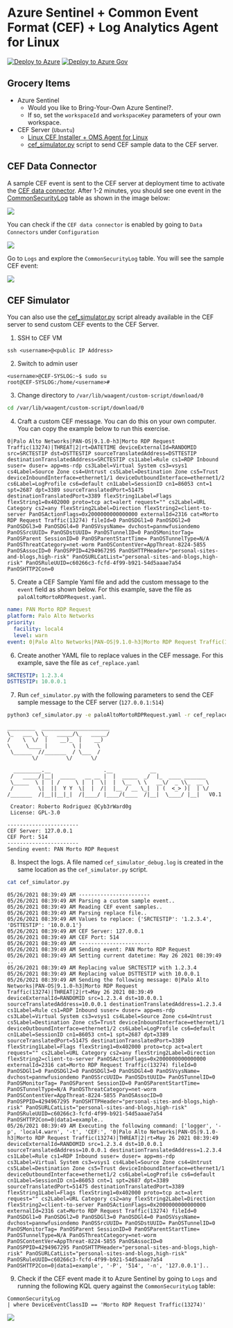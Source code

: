 # Azure Sentinel + Common Event Format (CEF) + Log Analytics Agent for Linux

[![Deploy to Azure](https://aka.ms/deploytoazurebutton)](https://portal.azure.com/#create/Microsoft.Template/uri/https%3A%2F%2Fraw.githubusercontent.com%2FOTRF%2FAzure-Sentinel2Go%2Fmaster%2Fgrocery-list%2FCEF-Log-Analytics-Agent%2Fazuredeploy.json)
[![Deploy to Azure Gov](https://aka.ms/deploytoazuregovbutton)](https://portal.azure.us/#create/Microsoft.Template/uri/https%3A%2F%2Fraw.githubusercontent.com%2FOTRF%2FAzure-Sentinel2Go%2Fmaster%2Fgrocery-list%2FCEF-Log-Analytics-Agent%2Fazuredeploy.json)

## Grocery Items

* Azure Sentinel
    * Would you like to Bring-Your-Own Azure Sentinel?.
    * If so, set the `workspaceId` and `workspaceKey` parameters of your own workspace.
* CEF Server (`Ubuntu`)
    * [Linux CEF Installer + OMS Agent for Linux](https://raw.githubusercontent.com/Azure/Azure-Sentinel/master/DataConnectors/CEF/cef_installer.py)
    * [cef_simulator.py](https://github.com/OTRF/Blacksmith/blob/master/templates/azure/CEF-Log-Analytics-Agent/scripts/cef_simulator.py) script to send CEF sample data to the CEF server.

## CEF Data Connector
A sample CEF event is sent to the CEF server at deployment time to activate the [CEF data connector](https://docs.microsoft.com/en-us/azure/sentinel/connect-common-event-format).
After 1-2 minutes, you should see one event in the [CommonSecurityLog](https://docs.microsoft.com/en-us/azure/azure-monitor/reference/tables/commonsecuritylog) table as shown in the image below:

![](../../resources/images/cef-log-analytics-agent_01_azure_sentinel.PNG)

You can check if the `CEF data connector` is enabled by going to `Data Connectors` under `Configuration`

![](../../resources/images/cef-log-analytics-agent_02_cef_data_connector.PNG)

Go to `Logs` and explore the `CommonSecurityLog` table. You will see the sample CEF event:

![](../../resources/images/cef-log-analytics-agent_03_sample_cef_event.PNG)

## CEF Simulator

You can also use the [cef_simulator.py](https://github.com/OTRF/Blacksmith/blob/master/templates/azure/CEF-Log-Analytics-Agent/scripts/cef_simulator.py) script already available in the CEF server to send custom CEF events to the CEF Server.

1. SSH to CEF VM

```
ssh <username>@<public IP Address>
```

2. Switch to admin user

```
<username>@CEF-SYSLOG:~$ sudo su
root@CEF-SYSLOG:/home/<username>#
```

3. Change directory to `/var/lib/waagent/custom-script/download/0`

```bash
cd /var/lib/waagent/custom-script/download/0
```

4. Craft a custom CEF message. You can do this on your own computer. You can copy the example below to run this exercise.

```
0|Palo Alto Networks|PAN-OS|9.1.0-h3|Morto RDP Request Traffic(13274)|THREAT|2|rt=DATETIME deviceExternalId=RANDOMID src=SRCTESTIP dst=DSTTESTIP sourceTranslatedAddress=DSTTESTIP destinationTranslatedAddress=SRCTESTIP cs1Label=Rule cs1=RDP Inbound suser= duser= app=ms-rdp cs3Label=Virtual System cs3=vsys1 cs4Label=Source Zone cs4=Untrust cs5Label=Destination Zone cs5=Trust deviceInboundInterface=ethernet1/1 deviceOutboundInterface=ethernet1/2 cs6Label=LogProfile cs6=default cn1Label=SessionID cn1=86053 cnt=1 spt=2687 dpt=3389 sourceTranslatedPort=51475 destinationTranslatedPort=3389 flexString1Label=Flags flexString1=0x402000 proto=tcp act=alert request="" cs2Label=URL Category cs2=any flexString2Label=Direction flexString2=client-to-server PanOSActionFlags=0x2000000000000000 externalId=2316 cat=Morto RDP Request Traffic(13274) fileId=0 PanOSDGl1=0 PanOSDGl2=0 PanOSDGl3=0 PanOSDGl4=0 PanOSVsysName= dvchost=pannwfusiondemo PanOSSrcUUID= PanOSDstUUID= PanOSTunnelID=0 PanOSMonitorTag= PanOSParent SessionID=0 PanOSParentStartTime= PanOSTunnelType=N/A PanOSThreatCategory=net-worm PanOSContentVer=AppThreat-8224-5855 PanOSAssocID=0 PanOSPPID=4294967295 PanOSHTTPHeader="personal-sites-and-blogs,high-risk" PanOSURLCatList="personal-sites-and-blogs,high-risk" PanOSRuleUUID=c60266c3-fcfd-4f99-b921-54d5aaae7a54 PanOSHTTP2Con=0
```

5. Create a CEF Sample Yaml file and add the custom message to the `event` field as shown below. For this example, save the file as `paloAltoMortoRDPRequest.yaml`.

```Yaml
name: PAN Morto RDP Request
platform: Palo Alto Networks
priority:
  facility: local4
  level: warn
event: 0|Palo Alto Networks|PAN-OS|9.1.0-h3|Morto RDP Request Traffic(13274)|THREAT|2|rt=DATETIME deviceExternalId=RANDOMID src=SRCTESTIP dst=DSTTESTIP sourceTranslatedAddress=DSTTESTIP destinationTranslatedAddress=SRCTESTIP cs1Label=Rule cs1=RDP Inbound suser= duser= app=ms-rdp cs3Label=Virtual System cs3=vsys1 cs4Label=Source Zone cs4=Untrust cs5Label=Destination Zone cs5=Trust deviceInboundInterface=ethernet1/1 deviceOutboundInterface=ethernet1/2 cs6Label=LogProfile cs6=default cn1Label=SessionID cn1=86053 cnt=1 spt=2687 dpt=3389 sourceTranslatedPort=51475 destinationTranslatedPort=3389 flexString1Label=Flags flexString1=0x402000 proto=tcp act=alert request="" cs2Label=URL Category cs2=any flexString2Label=Direction flexString2=client-to-server PanOSActionFlags=0x2000000000000000 externalId=2316 cat=Morto RDP Request Traffic(13274) fileId=0 PanOSDGl1=0 PanOSDGl2=0 PanOSDGl3=0 PanOSDGl4=0 PanOSVsysName= dvchost=pannwfusiondemo PanOSSrcUUID= PanOSDstUUID= PanOSTunnelID=0 PanOSMonitorTag= PanOSParent SessionID=0 PanOSParentStartTime= PanOSTunnelType=N/A PanOSThreatCategory=net-worm PanOSContentVer=AppThreat-8224-5855 PanOSAssocID=0 PanOSPPID=4294967295 PanOSHTTPHeader="personal-sites-and-blogs,high-risk" PanOSURLCatList="personal-sites-and-blogs,high-risk" PanOSRuleUUID=c60266c3-fcfd-4f99-b921-54d5aaae7a54 PanOSHTTP2Con=0
```

6. Create another YAML file to replace values in the CEF message. For this example, save the file as `cef_replace.yaml`

```Yaml
SRCTESTIP: 1.2.3.4
DSTTESTIP: 10.0.0.1
```

7. Run `cef_simulator.py` with the following parameters to send the CEF sample message to the CEF server (`127.0.0.1:514`)

```bash
python3 cef_simulator.py -e paloAltoMortoRDPRequest.yaml -r cef_replace.yaml --debug
```

```
_________  ______________________
\_   ___ \ \_   _____/\_   _____/
/    \  \/  |    __)_  |    __)
\     \____ |        \ |     \
 \______  //_______  / \___  /
        \/         \/      \/

  _________.__                 .__            __
 /   _____/|__|  _____   __ __ |  |  _____  _/  |_  ____ _______
 \_____  \ |  | /     \ |  |  \|  |  \__  \ \   __\/  _ \\_  __ \
 /        \|  ||  Y Y  \|  |  /|  |__ / __ \_|  | (  <_> )|  | \/
/_______  /|__||__|_|  /|____/ |____/(____  /|__|  \____/ |__|   V0.1

 Creator: Roberto Rodriguez @Cyb3rWard0g
 License: GPL-3.0

-----------------------
CEF Server: 127.0.0.1
CEF Port: 514
-----------------------
Sending event: PAN Morto RDP Request

```

8. Inspect the logs. A file named `cef_simulator_debug.log` is created in the same location as the `cef_simulator.py` script.

```bash
cat cef_simulator.py
```

```
05/26/2021 08:39:49 AM -----------------------
05/26/2021 08:39:49 AM Parsing a custom sample event..
05/26/2021 08:39:49 AM Reading CEF event samples..
05/26/2021 08:39:49 AM Parsing replace file..
05/26/2021 08:39:49 AM Values to replace: {'SRCTESTIP': '1.2.3.4', 'DSTTESTIP': '10.0.0.1'}
05/26/2021 08:39:49 AM CEF Server: 127.0.0.1
05/26/2021 08:39:49 AM CEF Port: 514
05/26/2021 08:39:49 AM -----------------------
05/26/2021 08:39:49 AM Sending event: PAN Morto RDP Request
05/26/2021 08:39:49 AM Setting current datetime: May 26 2021 08:39:49 ..
05/26/2021 08:39:49 AM Replacing value SRCTESTIP with 1.2.3.4
05/26/2021 08:39:49 AM Replacing value DSTTESTIP with 10.0.0.1
05/26/2021 08:39:49 AM Sending the following message: 0|Palo Alto Networks|PAN-OS|9.1.0-h3|Morto RDP Request Traffic(13274)|THREAT|2|rt=May 26 2021 08:39:49  deviceExternalId=RANDOMID src=1.2.3.4 dst=10.0.0.1 sourceTranslatedAddress=10.0.0.1 destinationTranslatedAddress=1.2.3.4 cs1Label=Rule cs1=RDP Inbound suser= duser= app=ms-rdp cs3Label=Virtual System cs3=vsys1 cs4Label=Source Zone cs4=Untrust cs5Label=Destination Zone cs5=Trust deviceInboundInterface=ethernet1/1 deviceOutboundInterface=ethernet1/2 cs6Label=LogProfile cs6=default cn1Label=SessionID cn1=86053 cnt=1 spt=2687 dpt=3389 sourceTranslatedPort=51475 destinationTranslatedPort=3389 flexString1Label=Flags flexString1=0x402000 proto=tcp act=alert request="" cs2Label=URL Category cs2=any flexString2Label=Direction flexString2=client-to-server PanOSActionFlags=0x2000000000000000 externalId=2316 cat=Morto RDP Request Traffic(13274) fileId=0 PanOSDGl1=0 PanOSDGl2=0 PanOSDGl3=0 PanOSDGl4=0 PanOSVsysName= dvchost=pannwfusiondemo PanOSSrcUUID= PanOSDstUUID= PanOSTunnelID=0 PanOSMonitorTag= PanOSParent SessionID=0 PanOSParentStartTime= PanOSTunnelType=N/A PanOSThreatCategory=net-worm PanOSContentVer=AppThreat-8224-5855 PanOSAssocID=0 PanOSPPID=4294967295 PanOSHTTPHeader="personal-sites-and-blogs,high-risk" PanOSURLCatList="personal-sites-and-blogs,high-risk" PanOSRuleUUID=c60266c3-fcfd-4f99-b921-54d5aaae7a54 PanOSHTTP2Con=0|data1=example..
05/26/2021 08:39:49 AM Executing the following command: ['logger', '-p', 'local4.warn', '-t', 'CEF:', '0|Palo Alto Networks|PAN-OS|9.1.0-h3|Morto RDP Request Traffic(13274)|THREAT|2|rt=May 26 2021 08:39:49  deviceExternalId=RANDOMID src=1.2.3.4 dst=10.0.0.1 sourceTranslatedAddress=10.0.0.1 destinationTranslatedAddress=1.2.3.4 cs1Label=Rule cs1=RDP Inbound suser= duser= app=ms-rdp cs3Label=Virtual System cs3=vsys1 cs4Label=Source Zone cs4=Untrust cs5Label=Destination Zone cs5=Trust deviceInboundInterface=ethernet1/1 deviceOutboundInterface=ethernet1/2 cs6Label=LogProfile cs6=default cn1Label=SessionID cn1=86053 cnt=1 spt=2687 dpt=3389 sourceTranslatedPort=51475 destinationTranslatedPort=3389 flexString1Label=Flags flexString1=0x402000 proto=tcp act=alert request="" cs2Label=URL Category cs2=any flexString2Label=Direction flexString2=client-to-server PanOSActionFlags=0x2000000000000000 externalId=2316 cat=Morto RDP Request Traffic(13274) fileId=0 PanOSDGl1=0 PanOSDGl2=0 PanOSDGl3=0 PanOSDGl4=0 PanOSVsysName= dvchost=pannwfusiondemo PanOSSrcUUID= PanOSDstUUID= PanOSTunnelID=0 PanOSMonitorTag= PanOSParent SessionID=0 PanOSParentStartTime= PanOSTunnelType=N/A PanOSThreatCategory=net-worm PanOSContentVer=AppThreat-8224-5855 PanOSAssocID=0 PanOSPPID=4294967295 PanOSHTTPHeader="personal-sites-and-blogs,high-risk" PanOSURLCatList="personal-sites-and-blogs,high-risk" PanOSRuleUUID=c60266c3-fcfd-4f99-b921-54d5aaae7a54 PanOSHTTP2Con=0|data1=example', '-P', '514', '-n', '127.0.0.1']..
```

9. Check if the CEF event made it to Azure Sentinel by going to `Logs` and running the following KQL query against the `CommonSecurityLog` table:

```
CommonSecurityLog 
| where DeviceEventClassID == 'Morto RDP Request Traffic(13274)'
```

![](../../resources/images/cef-log-analytics-agent_04_custom_cef_event.PNG)